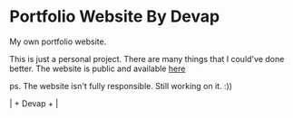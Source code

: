 # Portfolio Website By Devap
My own portfolio website.

This is just a personal project. There are many things that I could've done better.
The website is public and available [here](https://devap2.netlify.app)

ps. The website isn't fully responsible. Still working on it. :))

| + Devap + |
